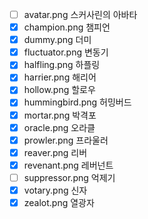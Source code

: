 - [ ] avatar.png 스커사린의 아바타
- [X] champion.png 챔피언
- [X] dummy.png 더미
- [X] fluctuator.png 변동기
- [X] halfling.png 하플링
- [X] harrier.png 해리어
- [X] hollow.png 할로우
- [X] hummingbird.png 허밍버드
- [X] mortar.png 박격포
- [X] oracle.png 오라클
- [X] prowler.png 프라울러
- [X] reaver.png 리버
- [X] revenant.png 레버넌트
- [ ] suppressor.png 억제기
- [X] votary.png 신자
- [X] zealot.png 열광자
